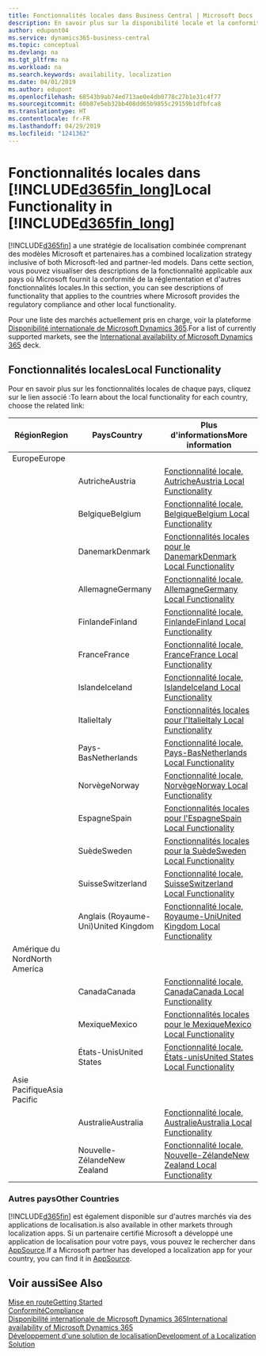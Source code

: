 ```yaml
---
title: Fonctionnalités locales dans Business Central | Microsoft Docs
description: En savoir plus sur la disponibilité locale et la conformité de la réglementation de Dynamics 365 Business Central.
author: edupont04
ms.service: dynamics365-business-central
ms.topic: conceptual
ms.devlang: na
ms.tgt_pltfrm: na
ms.workload: na
ms.search.keywords: availability, localization
ms.date: 04/01/2019
ms.author: edupont
ms.openlocfilehash: 68543b9ab74ed713ae0e4db0778c27b1e31c4f77
ms.sourcegitcommit: 60b87e5eb32bb408dd65b9855c29159b1dfbfca8
ms.translationtype: HT
ms.contentlocale: fr-FR
ms.lasthandoff: 04/29/2019
ms.locfileid: "1241362"
---
```

# <a name="local-functionality-in-included365finlongincludesd365finlongmdmd"></a><span data-ttu-id="f7194-103">Fonctionnalités locales dans [!INCLUDE[d365fin_long](includes/d365fin_long_md.md)]</span><span class="sxs-lookup"><span data-stu-id="f7194-103">Local Functionality in [!INCLUDE[d365fin_long](includes/d365fin_long_md.md)]</span></span>
[!INCLUDE[d365fin](includes/d365fin_md.md)] <span data-ttu-id="f7194-104">a une stratégie de localisation combinée comprenant des modèles Microsoft et partenaires.</span><span class="sxs-lookup"><span data-stu-id="f7194-104">has a combined localization strategy inclusive of both Microsoft-led and partner-led models.</span></span> <span data-ttu-id="f7194-105">Dans cette section, vous pouvez visualiser des descriptions de la fonctionnalité applicable aux pays où Microsoft fournit la conformité de la réglementation et d'autres fonctionnalités locales.</span><span class="sxs-lookup"><span data-stu-id="f7194-105">In this section, you can see descriptions of functionality that applies to the countries where Microsoft provides the regulatory compliance and other local functionality.</span></span>  

<span data-ttu-id="f7194-106">Pour une liste des marchés actuellement pris en charge, voir la plateforme [Disponibilité internationale de Microsoft Dynamics 365](https://docs.microsoft.com/en-us/dynamics365/get-started/availability).</span><span class="sxs-lookup"><span data-stu-id="f7194-106">For a list of currently supported markets, see the [International availability of Microsoft Dynamics 365](https://docs.microsoft.com/en-us/dynamics365/get-started/availability) deck.</span></span>  

## <a name="local-functionality"></a><span data-ttu-id="f7194-107">Fonctionnalités locales</span><span class="sxs-lookup"><span data-stu-id="f7194-107">Local Functionality</span></span>
<span data-ttu-id="f7194-108">Pour en savoir plus sur les fonctionnalités locales de chaque pays, cliquez sur le lien associé :</span><span class="sxs-lookup"><span data-stu-id="f7194-108">To learn about the local functionality for each country, choose the related link:</span></span>

| <span data-ttu-id="f7194-109">Région</span><span class="sxs-lookup"><span data-stu-id="f7194-109">Region</span></span> | <span data-ttu-id="f7194-110">Pays</span><span class="sxs-lookup"><span data-stu-id="f7194-110">Country</span></span> | <span data-ttu-id="f7194-111">Plus d'informations</span><span class="sxs-lookup"><span data-stu-id="f7194-111">More information</span></span> |
| --- | --- |--- |
| <span data-ttu-id="f7194-112">Europe</span><span class="sxs-lookup"><span data-stu-id="f7194-112">Europe</span></span> |  | |
|        | <span data-ttu-id="f7194-113">Autriche</span><span class="sxs-lookup"><span data-stu-id="f7194-113">Austria</span></span> | [<span data-ttu-id="f7194-114">Fonctionnalité locale, Autriche</span><span class="sxs-lookup"><span data-stu-id="f7194-114">Austria Local Functionality</span></span>](localfunctionality/austria/austria-local-functionality.md) |
|        | <span data-ttu-id="f7194-115">Belgique</span><span class="sxs-lookup"><span data-stu-id="f7194-115">Belgium</span></span> |  [<span data-ttu-id="f7194-116">Fonctionnalité locale, Belgique</span><span class="sxs-lookup"><span data-stu-id="f7194-116">Belgium Local Functionality</span></span>](localfunctionality/belgium/belgium-local-functionality.md) |
|        | <span data-ttu-id="f7194-117">Danemark</span><span class="sxs-lookup"><span data-stu-id="f7194-117">Denmark</span></span> | [<span data-ttu-id="f7194-118">Fonctionnalités locales pour le Danemark</span><span class="sxs-lookup"><span data-stu-id="f7194-118">Denmark Local Functionality</span></span>](localfunctionality/denmark/denmark-local-functionality.md) |
|        | <span data-ttu-id="f7194-119">Allemagne</span><span class="sxs-lookup"><span data-stu-id="f7194-119">Germany</span></span> | [<span data-ttu-id="f7194-120">Fonctionnalité locale, Allemagne</span><span class="sxs-lookup"><span data-stu-id="f7194-120">Germany Local Functionality</span></span>](localfunctionality/germany/germany-local-functionality.md) |
|        | <span data-ttu-id="f7194-121">Finlande</span><span class="sxs-lookup"><span data-stu-id="f7194-121">Finland</span></span> | [<span data-ttu-id="f7194-122">Fonctionnalité locale, Finlande</span><span class="sxs-lookup"><span data-stu-id="f7194-122">Finland Local Functionality</span></span>](localfunctionality/finland/finland-local-functionality.md) |
|        | <span data-ttu-id="f7194-123">France</span><span class="sxs-lookup"><span data-stu-id="f7194-123">France</span></span> | [<span data-ttu-id="f7194-124">Fonctionnalité locale, France</span><span class="sxs-lookup"><span data-stu-id="f7194-124">France Local Functionality</span></span>](localfunctionality/france/france-local-functionality.md) |
|        | <span data-ttu-id="f7194-125">Islande</span><span class="sxs-lookup"><span data-stu-id="f7194-125">Iceland</span></span> | [<span data-ttu-id="f7194-126">Fonctionnalité locale, Islande</span><span class="sxs-lookup"><span data-stu-id="f7194-126">Iceland Local Functionality</span></span>](localfunctionality/iceland/iceland-local-functionality.md) |
|        | <span data-ttu-id="f7194-127">Italie</span><span class="sxs-lookup"><span data-stu-id="f7194-127">Italy</span></span> | [<span data-ttu-id="f7194-128">Fonctionnalités locales pour l'Italie</span><span class="sxs-lookup"><span data-stu-id="f7194-128">Italy Local Functionality</span></span>](localfunctionality/italy/italy-local-functionality.md) |
|        | <span data-ttu-id="f7194-129">Pays-Bas</span><span class="sxs-lookup"><span data-stu-id="f7194-129">Netherlands</span></span> | [<span data-ttu-id="f7194-130">Fonctionnalité locale, Pays-Bas</span><span class="sxs-lookup"><span data-stu-id="f7194-130">Netherlands Local Functionality</span></span>](localfunctionality/netherlands/netherlands-local-functionality.md) |
|        | <span data-ttu-id="f7194-131">Norvège</span><span class="sxs-lookup"><span data-stu-id="f7194-131">Norway</span></span> | [<span data-ttu-id="f7194-132">Fonctionnalité locale, Norvège</span><span class="sxs-lookup"><span data-stu-id="f7194-132">Norway Local Functionality</span></span>](localfunctionality/norway/norway-local-functionality.md) |
|        | <span data-ttu-id="f7194-133">Espagne</span><span class="sxs-lookup"><span data-stu-id="f7194-133">Spain</span></span> | [<span data-ttu-id="f7194-134">Fonctionnalités locales pour l'Espagne</span><span class="sxs-lookup"><span data-stu-id="f7194-134">Spain Local Functionality</span></span>](localfunctionality/spain/spain-local-functionality.md) |
|        | <span data-ttu-id="f7194-135">Suède</span><span class="sxs-lookup"><span data-stu-id="f7194-135">Sweden</span></span> | [<span data-ttu-id="f7194-136">Fonctionnalités locales pour la Suède</span><span class="sxs-lookup"><span data-stu-id="f7194-136">Sweden Local Functionality</span></span>](localfunctionality/sweden/sweden-local-functionality.md) |
|        | <span data-ttu-id="f7194-137">Suisse</span><span class="sxs-lookup"><span data-stu-id="f7194-137">Switzerland</span></span> | [<span data-ttu-id="f7194-138">Fonctionnalité locale, Suisse</span><span class="sxs-lookup"><span data-stu-id="f7194-138">Switzerland Local Functionality</span></span>](localfunctionality/switzerland/switzerland-local-functionality.md) |
|        | <span data-ttu-id="f7194-139">Anglais (Royaume-Uni)</span><span class="sxs-lookup"><span data-stu-id="f7194-139">United Kingdom</span></span> | [<span data-ttu-id="f7194-140">Fonctionnalité locale, Royaume-Uni</span><span class="sxs-lookup"><span data-stu-id="f7194-140">United Kingdom Local Functionality</span></span>](localfunctionality/unitedkingdom/united-kingdom-local-functionality.md) |
| <span data-ttu-id="f7194-141">Amérique du Nord</span><span class="sxs-lookup"><span data-stu-id="f7194-141">North America</span></span> |       |  |
|        | <span data-ttu-id="f7194-142">Canada</span><span class="sxs-lookup"><span data-stu-id="f7194-142">Canada</span></span>|[<span data-ttu-id="f7194-143">Fonctionnalité locale, Canada</span><span class="sxs-lookup"><span data-stu-id="f7194-143">Canada Local Functionality</span></span>](localfunctionality/canada/canada-local-functionality.md) |
|        | <span data-ttu-id="f7194-144">Mexique</span><span class="sxs-lookup"><span data-stu-id="f7194-144">Mexico</span></span> | [<span data-ttu-id="f7194-145">Fonctionnalités locales pour le Mexique</span><span class="sxs-lookup"><span data-stu-id="f7194-145">Mexico Local Functionality</span></span>](localfunctionality/mexico/mexico-local-functionality.md) |
|        | <span data-ttu-id="f7194-146">États-Unis</span><span class="sxs-lookup"><span data-stu-id="f7194-146">United States</span></span>|[<span data-ttu-id="f7194-147">Fonctionnalité locale, États-unis</span><span class="sxs-lookup"><span data-stu-id="f7194-147">United States Local Functionality</span></span>](localfunctionality/unitedstates/united-states-local-functionality.md) |
| <span data-ttu-id="f7194-148">Asie Pacifique</span><span class="sxs-lookup"><span data-stu-id="f7194-148">Asia Pacific</span></span> |       |  |
|        | <span data-ttu-id="f7194-149">Australie</span><span class="sxs-lookup"><span data-stu-id="f7194-149">Australia</span></span> | [<span data-ttu-id="f7194-150">Fonctionnalité locale, Australie</span><span class="sxs-lookup"><span data-stu-id="f7194-150">Australia Local Functionality</span></span>](localfunctionality/australia/australia-local-functionality.md) |
|        | <span data-ttu-id="f7194-151">Nouvelle-Zélande</span><span class="sxs-lookup"><span data-stu-id="f7194-151">New Zealand</span></span> | [<span data-ttu-id="f7194-152">Fonctionnalité locale, Nouvelle-Zélande</span><span class="sxs-lookup"><span data-stu-id="f7194-152">New Zealand Local Functionality</span></span>](localfunctionality/newzealand/new-zealand-local-functionality.md) |

### <a name="other-countries"></a><span data-ttu-id="f7194-153">Autres pays</span><span class="sxs-lookup"><span data-stu-id="f7194-153">Other Countries</span></span>
[!INCLUDE[d365fin](includes/d365fin_md.md)] <span data-ttu-id="f7194-154">est également disponible sur d'autres marchés via des applications de localisation.</span><span class="sxs-lookup"><span data-stu-id="f7194-154">is also available in other markets through localization apps.</span></span> <span data-ttu-id="f7194-155">Si un partenaire certifié Microsoft a développé une application de localisation pour votre pays, vous pouvez le rechercher dans [AppSource](https://appsource.microsoft.com/en-us/product/dynamics-365-business-central/).</span><span class="sxs-lookup"><span data-stu-id="f7194-155">If a Microsoft partner has developed a localization app for your country, you can find it in [AppSource](https://appsource.microsoft.com/en-us/product/dynamics-365-business-central/).</span></span>

## <a name="see-also"></a><span data-ttu-id="f7194-156">Voir aussi</span><span class="sxs-lookup"><span data-stu-id="f7194-156">See Also</span></span>
[<span data-ttu-id="f7194-157">Mise en route</span><span class="sxs-lookup"><span data-stu-id="f7194-157">Getting Started</span></span>](product-get-started.md)  
[<span data-ttu-id="f7194-158">Conformité</span><span class="sxs-lookup"><span data-stu-id="f7194-158">Compliance</span></span>](compliance/compliance-overview.md)  
[<span data-ttu-id="f7194-159">Disponibilité internationale de Microsoft Dynamics 365</span><span class="sxs-lookup"><span data-stu-id="f7194-159">International availability of Microsoft Dynamics 365</span></span>](https://docs.microsoft.com/en-us/dynamics365/get-started/availability)  
[<span data-ttu-id="f7194-160">Développement d'une solution de localisation</span><span class="sxs-lookup"><span data-stu-id="f7194-160">Development of a Localization Solution</span></span>](/dynamics365/business-central/dev-itpro/developer/readiness/readiness-develop-localization)  
